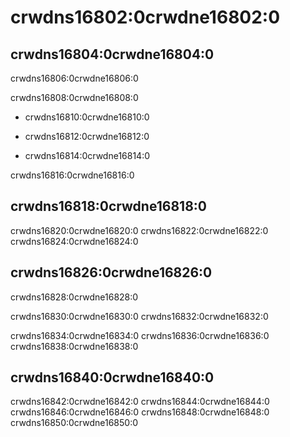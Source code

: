 # crwdns16802:0crwdne16802:0

## crwdns16804:0crwdne16804:0

crwdns16806:0crwdne16806:0

crwdns16808:0crwdne16808:0

* crwdns16810:0crwdne16810:0

* crwdns16812:0crwdne16812:0

* crwdns16814:0crwdne16814:0

crwdns16816:0crwdne16816:0


## crwdns16818:0crwdne16818:0

crwdns16820:0crwdne16820:0 crwdns16822:0crwdne16822:0 crwdns16824:0crwdne16824:0

## crwdns16826:0crwdne16826:0
crwdns16828:0crwdne16828:0

crwdns16830:0crwdne16830:0 crwdns16832:0crwdne16832:0

crwdns16834:0crwdne16834:0 crwdns16836:0crwdne16836:0 crwdns16838:0crwdne16838:0

## crwdns16840:0crwdne16840:0

crwdns16842:0crwdne16842:0 crwdns16844:0crwdne16844:0 crwdns16846:0crwdne16846:0 crwdns16848:0crwdne16848:0 crwdns16850:0crwdne16850:0
